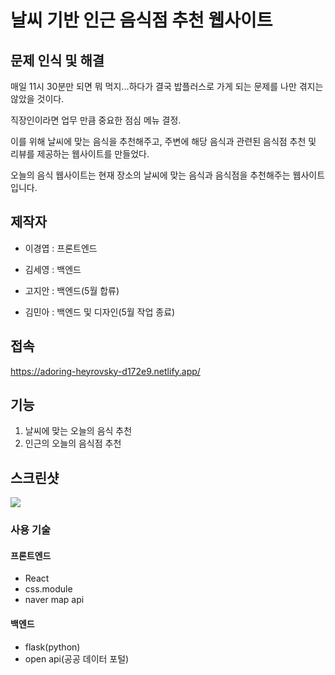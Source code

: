 # 날씨 기반 인근 음식점 추천 웹사이트

## 문제 인식 및 해결
매일 11시 30분만 되면 뭐 먹지...하다가 결국 밥플러스로 가게 되는 문제를 나만 겪지는 않았을 것이다.

직장인이라면 업무 만큼 중요한 점심 메뉴 결정.

이를 위해 날씨에 맞는 음식을 추천해주고, 주변에 해당 음식과 관련된 음식점 추천 및 리뷰를 제공하는 웹사이트를 만들었다.

오늘의 음식 웹사이트는 현재 장소의 날씨에 맞는 음식과 음식점을 추천해주는 웹사이트입니다.

## 제작자

- 이경엽 : 프론트엔드

- 김세영 : 백엔드

- 고지안 : 백엔드(5월 합류)

- 김민아 : 백엔드 및 디자인(5월 작업 종료)

## 접속

https://adoring-heyrovsky-d172e9.netlify.app/

## 기능

1. 날씨에 맞는 오늘의 음식 추천
2. 인근의 오늘의 음식점 추천

## 스크린샷

![](https://images.velog.io/images/lky9303/post/9e3de6eb-dda2-4a1f-8664-7305aa915ded/image.png)

### 사용 기술

#### 프론트엔드

- React
- css.module
- naver map api

#### 백엔드

- flask(python)
- open api(공공 데이터 포털)
